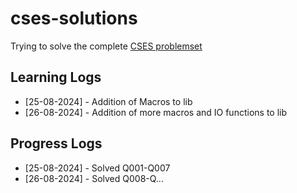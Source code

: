 # cses-solutions

Trying to solve the complete [CSES problemset](https://cses.fi/problemset)

## Learning Logs
- [25-08-2024] - Addition of Macros to lib
- [26-08-2024] - Addition of more macros and IO functions to lib

## Progress Logs
- [25-08-2024] - Solved Q001-Q007
- [26-08-2024] - Solved Q008-Q...